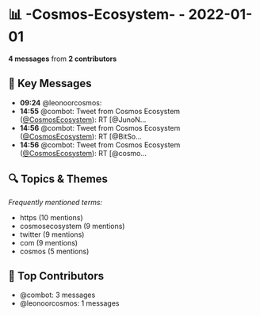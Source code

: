 # 📊 -Cosmos-Ecosystem- - 2022-01-01
**4 messages** from **2 contributors**

## 💬 Key Messages
- **09:24** @leonoorcosmos: 
- **14:55** @combot: Tweet from Cosmos Ecosystem ([@CosmosEcosystem](https://twitter.com/CosmosEcosystem)):
RT [@JunoN...
- **14:56** @combot: Tweet from Cosmos Ecosystem ([@CosmosEcosystem](https://twitter.com/CosmosEcosystem)):
RT [@BitSo...
- **14:56** @combot: Tweet from Cosmos Ecosystem ([@CosmosEcosystem](https://twitter.com/CosmosEcosystem)):
RT [@cosmo...

## 🔍 Topics & Themes
*Frequently mentioned terms:*
- https (10 mentions)
- cosmosecosystem (9 mentions)
- twitter (9 mentions)
- com (9 mentions)
- cosmos (5 mentions)

## 👥 Top Contributors
- @combot: 3 messages
- @leonoorcosmos: 1 messages